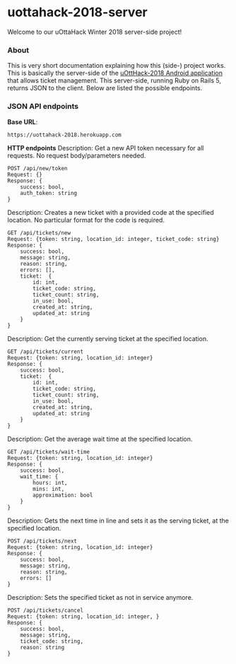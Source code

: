 # uottahack-2018-server
Welcome to our uOttaHack Winter 2018 server-side project!

### About
This is very short documentation explaining how this (side-) project works. This is basically the server-side of the [uOttHack-2018 Android application](https://github.com/thedrummeraki/uottahack-2018) that allows ticket management. This server-side, running Ruby on Rails 5, returns JSON to the client. Below are listed the possible endpoints.

### JSON API endpoints
**Base URL**:
```
https://uottahack-2018.herokuapp.com
```

**HTTP endpoints**
Description: Get a new API token necessary for all requests. No request body/parameters needed.
```
POST /api/new/token
Request: {}
Response: {
	success: bool, 
	auth_token: string
}
```
Description: Creates a new ticket with a provided code at the specified location. No particular format for the code is required.
```
GET /api/tickets/new
Request: {token: string, location_id: integer, ticket_code: string}
Response: {
	success: bool, 
	message: string,
	reason: string,
	errors: [],
	ticket:  {
		id: int, 
		ticket_code: string, 
		ticket_count: string, 
		in_use: bool, 
		created_at: string, 
		updated_at: string
	}
}
```
Description: Get the currently serving ticket at the specified location.
```
GET /api/tickets/current
Request: {token: string, location_id: integer}
Response: {
	success: bool,
	ticket:  {
		id: int, 
		ticket_code: string, 
		ticket_count: string, 
		in_use: bool, 
		created_at: string, 
		updated_at: string
	}
}
```
Description: Get the average wait time at the specified location.
```
GET /api/tickets/wait-time
Request: {token: string, location_id: integer}
Response: {
	success: bool, 
	wait_time: {
		hours: int, 
		mins: int, 
		approximation: bool
	}
}
```
Description: Gets the next time in line and sets it as the serving ticket, at the specified location.
```
POST /api/tickets/next
Request: {token: string, location_id: integer}
Response: {
	success: bool, 
	message: string, 
	reason: string, 
	errors: []
}
```
Description: Sets the specified ticket as not in service anymore.
```
POST /api/tickets/cancel
Request: {token: string, location_id: integer, }
Response: {
	success: bool, 
	message: string, 
	ticket_code: string, 
	reason: string
}
```
